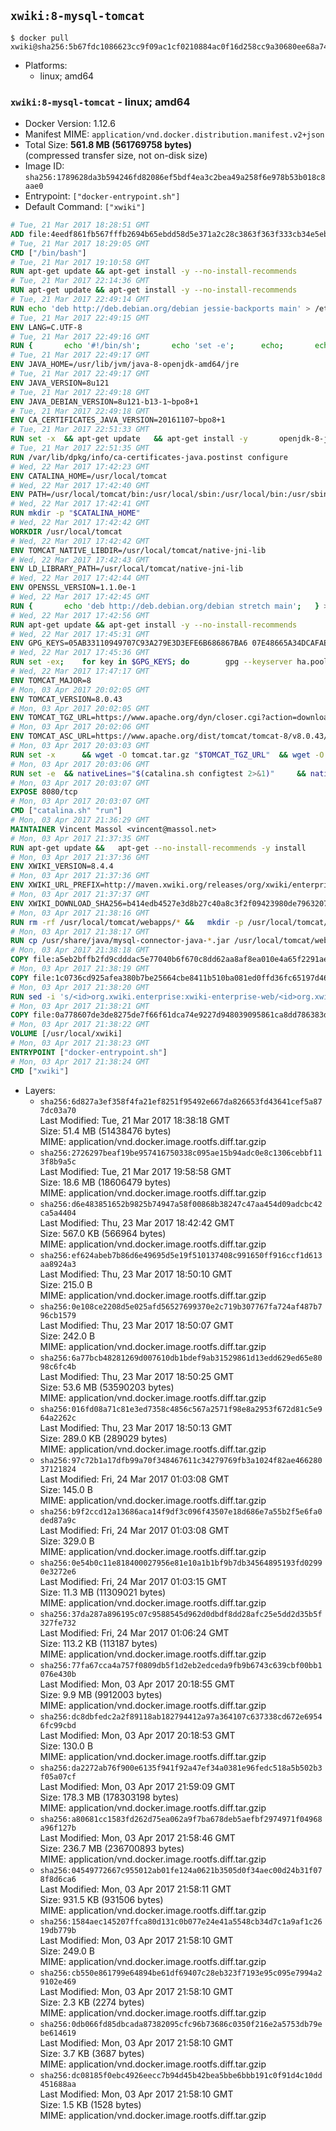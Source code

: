 ## `xwiki:8-mysql-tomcat`

```console
$ docker pull xwiki@sha256:5b67fdc1086623cc9f09ac1cf0210884ac0f16d258cc9a30680ee68a74511beb
```

-	Platforms:
	-	linux; amd64

### `xwiki:8-mysql-tomcat` - linux; amd64

-	Docker Version: 1.12.6
-	Manifest MIME: `application/vnd.docker.distribution.manifest.v2+json`
-	Total Size: **561.8 MB (561769758 bytes)**  
	(compressed transfer size, not on-disk size)
-	Image ID: `sha256:1789628da3b594246fd82086ef5bdf4ea3c2bea49a258f6e978b53b018c8aae0`
-	Entrypoint: `["docker-entrypoint.sh"]`
-	Default Command: `["xwiki"]`

```dockerfile
# Tue, 21 Mar 2017 18:28:51 GMT
ADD file:4eedf861fb567fffb2694b65ebdd58d5e371a2c28c3863f363f333cb34e5eb7b in / 
# Tue, 21 Mar 2017 18:29:05 GMT
CMD ["/bin/bash"]
# Tue, 21 Mar 2017 19:10:58 GMT
RUN apt-get update && apt-get install -y --no-install-recommends 		ca-certificates 		curl 		wget 	&& rm -rf /var/lib/apt/lists/*
# Tue, 21 Mar 2017 22:14:36 GMT
RUN apt-get update && apt-get install -y --no-install-recommends 		bzip2 		unzip 		xz-utils 	&& rm -rf /var/lib/apt/lists/*
# Tue, 21 Mar 2017 22:49:14 GMT
RUN echo 'deb http://deb.debian.org/debian jessie-backports main' > /etc/apt/sources.list.d/jessie-backports.list
# Tue, 21 Mar 2017 22:49:15 GMT
ENV LANG=C.UTF-8
# Tue, 21 Mar 2017 22:49:16 GMT
RUN { 		echo '#!/bin/sh'; 		echo 'set -e'; 		echo; 		echo 'dirname "$(dirname "$(readlink -f "$(which javac || which java)")")"'; 	} > /usr/local/bin/docker-java-home 	&& chmod +x /usr/local/bin/docker-java-home
# Tue, 21 Mar 2017 22:49:17 GMT
ENV JAVA_HOME=/usr/lib/jvm/java-8-openjdk-amd64/jre
# Tue, 21 Mar 2017 22:49:17 GMT
ENV JAVA_VERSION=8u121
# Tue, 21 Mar 2017 22:49:18 GMT
ENV JAVA_DEBIAN_VERSION=8u121-b13-1~bpo8+1
# Tue, 21 Mar 2017 22:49:18 GMT
ENV CA_CERTIFICATES_JAVA_VERSION=20161107~bpo8+1
# Tue, 21 Mar 2017 22:51:33 GMT
RUN set -x 	&& apt-get update 	&& apt-get install -y 		openjdk-8-jre-headless="$JAVA_DEBIAN_VERSION" 		ca-certificates-java="$CA_CERTIFICATES_JAVA_VERSION" 	&& rm -rf /var/lib/apt/lists/* 	&& [ "$JAVA_HOME" = "$(docker-java-home)" ]
# Tue, 21 Mar 2017 22:51:35 GMT
RUN /var/lib/dpkg/info/ca-certificates-java.postinst configure
# Wed, 22 Mar 2017 17:42:23 GMT
ENV CATALINA_HOME=/usr/local/tomcat
# Wed, 22 Mar 2017 17:42:40 GMT
ENV PATH=/usr/local/tomcat/bin:/usr/local/sbin:/usr/local/bin:/usr/sbin:/usr/bin:/sbin:/bin
# Wed, 22 Mar 2017 17:42:41 GMT
RUN mkdir -p "$CATALINA_HOME"
# Wed, 22 Mar 2017 17:42:42 GMT
WORKDIR /usr/local/tomcat
# Wed, 22 Mar 2017 17:42:42 GMT
ENV TOMCAT_NATIVE_LIBDIR=/usr/local/tomcat/native-jni-lib
# Wed, 22 Mar 2017 17:42:43 GMT
ENV LD_LIBRARY_PATH=/usr/local/tomcat/native-jni-lib
# Wed, 22 Mar 2017 17:42:44 GMT
ENV OPENSSL_VERSION=1.1.0e-1
# Wed, 22 Mar 2017 17:42:45 GMT
RUN { 		echo 'deb http://deb.debian.org/debian stretch main'; 	} > /etc/apt/sources.list.d/stretch.list 	&& { 		echo 'Package: *'; 		echo 'Pin: release n=stretch'; 		echo 'Pin-Priority: -10'; 		echo; 		echo 'Package: openssl libssl*'; 		echo "Pin: version $OPENSSL_VERSION"; 		echo 'Pin-Priority: 990'; 	} > /etc/apt/preferences.d/stretch-openssl
# Wed, 22 Mar 2017 17:42:56 GMT
RUN apt-get update && apt-get install -y --no-install-recommends 		libapr1 		openssl="$OPENSSL_VERSION" 	&& rm -rf /var/lib/apt/lists/*
# Wed, 22 Mar 2017 17:45:31 GMT
ENV GPG_KEYS=05AB33110949707C93A279E3D3EFE6B686867BA6 07E48665A34DCAFAE522E5E6266191C37C037D42 47309207D818FFD8DCD3F83F1931D684307A10A5 541FBE7D8F78B25E055DDEE13C370389288584E7 61B832AC2F1C5A90F0F9B00A1C506407564C17A3 713DA88BE50911535FE716F5208B0AB1D63011C7 79F7026C690BAA50B92CD8B66A3AD3F4F22C4FED 9BA44C2621385CB966EBA586F72C284D731FABEE A27677289986DB50844682F8ACB77FC2E86E29AC A9C5DF4D22E99998D9875A5110C01C5A2F6059E7 DCFD35E0BF8CA7344752DE8B6FB21E8933C60243 F3A04C595DB5B6A5F1ECA43E3B7BBB100D811BBE F7DA48BB64BCB84ECBA7EE6935CD23C10D498E23
# Wed, 22 Mar 2017 17:45:36 GMT
RUN set -ex; 	for key in $GPG_KEYS; do 		gpg --keyserver ha.pool.sks-keyservers.net --recv-keys "$key"; 	done
# Wed, 22 Mar 2017 17:47:17 GMT
ENV TOMCAT_MAJOR=8
# Mon, 03 Apr 2017 20:02:05 GMT
ENV TOMCAT_VERSION=8.0.43
# Mon, 03 Apr 2017 20:02:05 GMT
ENV TOMCAT_TGZ_URL=https://www.apache.org/dyn/closer.cgi?action=download&filename=tomcat/tomcat-8/v8.0.43/bin/apache-tomcat-8.0.43.tar.gz
# Mon, 03 Apr 2017 20:02:06 GMT
ENV TOMCAT_ASC_URL=https://www.apache.org/dist/tomcat/tomcat-8/v8.0.43/bin/apache-tomcat-8.0.43.tar.gz.asc
# Mon, 03 Apr 2017 20:03:03 GMT
RUN set -x 		&& wget -O tomcat.tar.gz "$TOMCAT_TGZ_URL" 	&& wget -O tomcat.tar.gz.asc "$TOMCAT_ASC_URL" 	&& gpg --batch --verify tomcat.tar.gz.asc tomcat.tar.gz 	&& tar -xvf tomcat.tar.gz --strip-components=1 	&& rm bin/*.bat 	&& rm tomcat.tar.gz* 		&& nativeBuildDir="$(mktemp -d)" 	&& tar -xvf bin/tomcat-native.tar.gz -C "$nativeBuildDir" --strip-components=1 	&& nativeBuildDeps=" 		gcc 		libapr1-dev 		libssl-dev 		make 		openjdk-${JAVA_VERSION%%[-~bu]*}-jdk=$JAVA_DEBIAN_VERSION 	" 	&& apt-get update && apt-get install -y --no-install-recommends $nativeBuildDeps && rm -rf /var/lib/apt/lists/* 	&& ( 		export CATALINA_HOME="$PWD" 		&& cd "$nativeBuildDir/native" 		&& ./configure 			--libdir="$TOMCAT_NATIVE_LIBDIR" 			--prefix="$CATALINA_HOME" 			--with-apr="$(which apr-1-config)" 			--with-java-home="$(docker-java-home)" 			--with-ssl=yes 		&& make -j$(nproc) 		&& make install 	) 	&& apt-get purge -y --auto-remove $nativeBuildDeps 	&& rm -rf "$nativeBuildDir" 	&& rm bin/tomcat-native.tar.gz
# Mon, 03 Apr 2017 20:03:06 GMT
RUN set -e 	&& nativeLines="$(catalina.sh configtest 2>&1)" 	&& nativeLines="$(echo "$nativeLines" | grep 'Apache Tomcat Native')" 	&& nativeLines="$(echo "$nativeLines" | sort -u)" 	&& if ! echo "$nativeLines" | grep 'INFO: Loaded APR based Apache Tomcat Native library' >&2; then 		echo >&2 "$nativeLines"; 		exit 1; 	fi
# Mon, 03 Apr 2017 20:03:07 GMT
EXPOSE 8080/tcp
# Mon, 03 Apr 2017 20:03:07 GMT
CMD ["catalina.sh" "run"]
# Mon, 03 Apr 2017 21:36:29 GMT
MAINTAINER Vincent Massol <vincent@massol.net>
# Mon, 03 Apr 2017 21:37:35 GMT
RUN apt-get update &&   apt-get --no-install-recommends -y install     curl     libreoffice     unzip     libmysql-java &&   rm -rf /var/lib/apt/lists/*
# Mon, 03 Apr 2017 21:37:36 GMT
ENV XWIKI_VERSION=8.4.4
# Mon, 03 Apr 2017 21:37:36 GMT
ENV XWIKI_URL_PREFIX=http://maven.xwiki.org/releases/org/xwiki/enterprise/xwiki-enterprise-web/8.4.4
# Mon, 03 Apr 2017 21:37:37 GMT
ENV XWIKI_DOWNLOAD_SHA256=b414edb4527e3d8b27c40a8c3f2f09423980de7963207b7dc89da71d14e7fb23
# Mon, 03 Apr 2017 21:38:16 GMT
RUN rm -rf /usr/local/tomcat/webapps/* &&   mkdir -p /usr/local/tomcat/temp &&   mkdir -p /usr/local/xwiki/data &&   curl -fSL "${XWIKI_URL_PREFIX}/xwiki-enterprise-web-${XWIKI_VERSION}.war" -o xwiki.war &&   echo "$XWIKI_DOWNLOAD_SHA256 xwiki.war" | sha256sum -c - &&   unzip -d /usr/local/tomcat/webapps/ROOT xwiki.war &&   rm -f xwiki.war
# Mon, 03 Apr 2017 21:38:17 GMT
RUN cp /usr/share/java/mysql-connector-java-*.jar /usr/local/tomcat/webapps/ROOT/WEB-INF/lib/
# Mon, 03 Apr 2017 21:38:18 GMT
COPY file:a5eb2bffb2fd9cdddac5e77040b6f670c8dd62aa8af8ea010e4a65f2291ae6ab in /usr/local/tomcat/bin/ 
# Mon, 03 Apr 2017 21:38:19 GMT
COPY file:1c0736cd925afea380b7be25664cbe8411b510ba081ed0ffd36fc65197d467f4 in /usr/local/tomcat/webapps/ROOT/WEB-INF/hibernate.cfg.xml 
# Mon, 03 Apr 2017 21:38:20 GMT
RUN sed -i 's/<id>org.xwiki.enterprise:xwiki-enterprise-web/<id>org.xwiki.enterprise:xwiki-enterprise-docker/'     /usr/local/tomcat/webapps/ROOT/META-INF/extension.xed
# Mon, 03 Apr 2017 21:38:21 GMT
COPY file:0a778607de3de8275de7f66f61dca74e9227d948039095861ca8dd786383d199 in /usr/local/bin/docker-entrypoint.sh 
# Mon, 03 Apr 2017 21:38:22 GMT
VOLUME [/usr/local/xwiki]
# Mon, 03 Apr 2017 21:38:23 GMT
ENTRYPOINT ["docker-entrypoint.sh"]
# Mon, 03 Apr 2017 21:38:24 GMT
CMD ["xwiki"]
```

-	Layers:
	-	`sha256:6d827a3ef358f4fa21ef8251f95492e667da826653fd43641cef5a877dc03a70`  
		Last Modified: Tue, 21 Mar 2017 18:38:18 GMT  
		Size: 51.4 MB (51438476 bytes)  
		MIME: application/vnd.docker.image.rootfs.diff.tar.gzip
	-	`sha256:2726297beaf19be957416750338c095ae15b94adc0e8c1306cebbf113f8b9a5c`  
		Last Modified: Tue, 21 Mar 2017 19:58:58 GMT  
		Size: 18.6 MB (18606479 bytes)  
		MIME: application/vnd.docker.image.rootfs.diff.tar.gzip
	-	`sha256:d6e483851652b9825b74947a58f00868b38247c47aa454d09adcbc42ca5a4404`  
		Last Modified: Thu, 23 Mar 2017 18:42:42 GMT  
		Size: 567.0 KB (566964 bytes)  
		MIME: application/vnd.docker.image.rootfs.diff.tar.gzip
	-	`sha256:ef624abeb7b86d6e49695d5e19f510137408c991650ff916ccf1d613aa8924a3`  
		Last Modified: Thu, 23 Mar 2017 18:50:10 GMT  
		Size: 215.0 B  
		MIME: application/vnd.docker.image.rootfs.diff.tar.gzip
	-	`sha256:0e108ce2208d5e025afd56527699370e2c719b307767fa724af487b796cb1579`  
		Last Modified: Thu, 23 Mar 2017 18:50:07 GMT  
		Size: 242.0 B  
		MIME: application/vnd.docker.image.rootfs.diff.tar.gzip
	-	`sha256:6a77bcb48281269d007610db1bdef9ab31529861d13edd629ed65e8098c6fc4b`  
		Last Modified: Thu, 23 Mar 2017 18:50:25 GMT  
		Size: 53.6 MB (53590203 bytes)  
		MIME: application/vnd.docker.image.rootfs.diff.tar.gzip
	-	`sha256:016fd08a71c81e3ed7358c4856c567a2571f98e8a2953f672d81c5e964a2262c`  
		Last Modified: Thu, 23 Mar 2017 18:50:13 GMT  
		Size: 289.0 KB (289029 bytes)  
		MIME: application/vnd.docker.image.rootfs.diff.tar.gzip
	-	`sha256:97c72b1a17dfb99a70f348467611c34279769fb3a1024f82ae46628037121824`  
		Last Modified: Fri, 24 Mar 2017 01:03:08 GMT  
		Size: 145.0 B  
		MIME: application/vnd.docker.image.rootfs.diff.tar.gzip
	-	`sha256:b9f2ccd12a13686aca14f9df3c096f43507e18d686e7a55b2f5e6fa0ded87a9c`  
		Last Modified: Fri, 24 Mar 2017 01:03:08 GMT  
		Size: 329.0 B  
		MIME: application/vnd.docker.image.rootfs.diff.tar.gzip
	-	`sha256:0e54b0c11e818400027956e81e10a1b1bf9b7db34564895193fd02990e3272e6`  
		Last Modified: Fri, 24 Mar 2017 01:03:15 GMT  
		Size: 11.3 MB (11309021 bytes)  
		MIME: application/vnd.docker.image.rootfs.diff.tar.gzip
	-	`sha256:37da287a896195c07c9588545d962d0dbdf8dd28afc25e5dd2d35b5f327fe732`  
		Last Modified: Fri, 24 Mar 2017 01:06:24 GMT  
		Size: 113.2 KB (113187 bytes)  
		MIME: application/vnd.docker.image.rootfs.diff.tar.gzip
	-	`sha256:77fa67cca4a757f0809db5f1d2eb2edceda9fb9b6743c639cbf00bb1076e430b`  
		Last Modified: Mon, 03 Apr 2017 20:18:55 GMT  
		Size: 9.9 MB (9912003 bytes)  
		MIME: application/vnd.docker.image.rootfs.diff.tar.gzip
	-	`sha256:dc8dbfedc2a2f89118ab182794412a97a364107c637338cd672e69546fc99cbd`  
		Last Modified: Mon, 03 Apr 2017 20:18:53 GMT  
		Size: 130.0 B  
		MIME: application/vnd.docker.image.rootfs.diff.tar.gzip
	-	`sha256:da2272ab76f900e6135f941f92a47ef34a0381e96fedc518a5b502b3f05a07cf`  
		Last Modified: Mon, 03 Apr 2017 21:59:09 GMT  
		Size: 178.3 MB (178303198 bytes)  
		MIME: application/vnd.docker.image.rootfs.diff.tar.gzip
	-	`sha256:a80681cc1583fd262d75ea062a9f7ba678deb5aefbf2974971f04968a96f127b`  
		Last Modified: Mon, 03 Apr 2017 21:58:46 GMT  
		Size: 236.7 MB (236700893 bytes)  
		MIME: application/vnd.docker.image.rootfs.diff.tar.gzip
	-	`sha256:04549772667c955012ab01fe124a0621b3505d0f34aec00d24b31f078f8d6ca6`  
		Last Modified: Mon, 03 Apr 2017 21:58:11 GMT  
		Size: 931.5 KB (931506 bytes)  
		MIME: application/vnd.docker.image.rootfs.diff.tar.gzip
	-	`sha256:1584aec145207ffca80d131c0b077e24e41a5548cb34d7c1a9af1c2619db779b`  
		Last Modified: Mon, 03 Apr 2017 21:58:10 GMT  
		Size: 249.0 B  
		MIME: application/vnd.docker.image.rootfs.diff.tar.gzip
	-	`sha256:cb550e861799e64894be61df69407c28eb323f7193e95c095e7994a29102e469`  
		Last Modified: Mon, 03 Apr 2017 21:58:10 GMT  
		Size: 2.3 KB (2274 bytes)  
		MIME: application/vnd.docker.image.rootfs.diff.tar.gzip
	-	`sha256:0db066fd85dbcada87382095cfc96b73686c0350f216e2a5753db79ebe614619`  
		Last Modified: Mon, 03 Apr 2017 21:58:10 GMT  
		Size: 3.7 KB (3687 bytes)  
		MIME: application/vnd.docker.image.rootfs.diff.tar.gzip
	-	`sha256:dc08185f0ebc4926eecc7b94d45b42bea5bbe6bbb191c0f91d4c10dd451688aa`  
		Last Modified: Mon, 03 Apr 2017 21:58:10 GMT  
		Size: 1.5 KB (1528 bytes)  
		MIME: application/vnd.docker.image.rootfs.diff.tar.gzip
